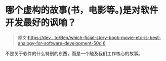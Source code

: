 # 哪个虚构的故事(书，电影等。)是对软件开发最好的讽喻？

> 原文:[https://dev . to/Ben/which-ficial-story-book-movie-etc-is-best-analogy-for-software-development-50d 6](https://dev.to/ben/which-fictional-story-book-movie-etc-is-the-best-allegory-for-software-development-50d6)

不是关于软件的什么特别的东西，而是一个触及我们工作核心的故事。